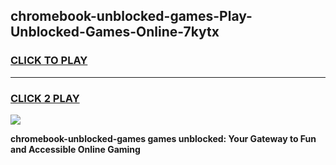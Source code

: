 
## chromebook-unblocked-games-Play-Unblocked-Games-Online-7kytx
<h3>
<a href="https://premium76.site?title=chromebook-unblocked-games&ref=25A">CLICK TO PLAY</a></h3>
<hr>

<h3>
<a href="https://premium76.site?title=chromebook-unblocked-games&ref=25A">CLICK 2 PLAY</a>
  
</h3>

<a href="https://premium76.site?title=chromebook-unblocked-games&ref=25A"><img src="https://clearcache.store/games.png"></a>


**chromebook-unblocked-games games unblocked: Your Gateway to Fun and Accessible Online Gaming**
